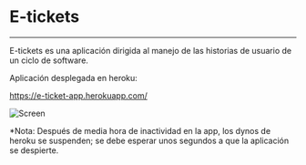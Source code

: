 # E-tickets
***
E-tickets es una aplicación dirigida al manejo de las historias de usuario de un ciclo de software.

Aplicación desplegada en heroku:

https://e-ticket-app.herokuapp.com/

![Screen](https://user-images.githubusercontent.com/53543861/139439114-9c14766d-a33d-482d-84f4-3be62dcd222b.png)

*Nota: Después de media hora de inactividad en la app, los dynos de heroku se suspenden; se debe esperar unos segundos a que la aplicación se despierte.

